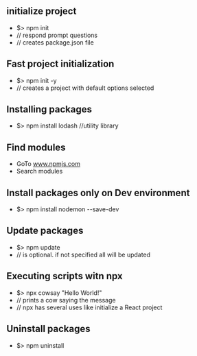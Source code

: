 ## initialize project

- $> npm init
- // respond prompt questions
- // creates package.json file

## Fast project initialization

- $> npm init -y
- // creates a project with default options selected

## Installing packages

- $> npm install lodash //utility library

## Find modules

- GoTo www.npmjs.com
- Search modules

## Install packages only on Dev environment

- $> npm install nodemon --save-dev

## Update packages

- $> npm update <name>
- // <name> is optional. if not specified all will be updated

## Executing scripts witn npx

- $> npx cowsay "Hello World!"
- // prints a cow saying the message
- // npx has several uses like initialize a React project

## Uninstall packages

- $> npm uninstall <name>
